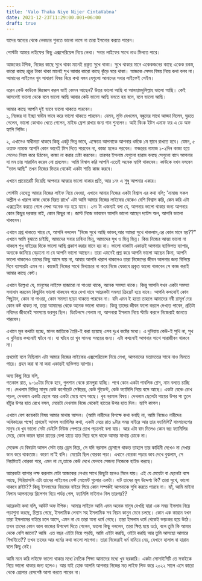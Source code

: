 ```yaml
---
title: 'Valo Thaka Niye Nijer CintaVabna'
date: 2021-12-23T11:29:00.001+06:00
draft: true
---
```


যাদের অন্যের থেকে লেকচার শুনতে ভালো লাগে না তারা ইগনোর করতে পারেন।

  

পোস্টটা আমার লাইফের কিছু এক্সপেরিয়েন্স নিয়ে লেখা। সবার লাইফের সাথে নাও মিলতে পারে।

আজকের টপিক, নিজের কাছে সুখে থাকা মানেই প্রকৃত সুখে থাকা। সুখে থাকার মানে একেকজনের কাছে একেক রকম, কারো কাছে প্রচুর টাকা থাকা মানেই সুখ আবার কারো কাছে কুঁড়ে ঘরে থাকা। আজকে সেসব বিষয় নিয়ে কথা বলব না। আমাদের লাইফের খুব সাধারণ বিষয় নিয়ে কথা বলব যেগুলো আমাদের সবার লাইফেই সেইম।

ধরেন কেউ কাউকে জিজ্ঞেস করল ভাই কেমন আছেন? উত্তর ভালো আছি বা আলহামদুলিল্লাহ ভালো আছি। কেই আসলেই ভালো থেকে বলে ভালো আছি আবার কেউ ভালো আছি বলতে হয় বলে, বলে ভালো আছি।  

  

আমার কাছে আপনি দুই ভাবে ভালো থাকতে পারবেন।  
১, নিজের যা ইচ্ছা স্বাধীন ভাবে করে ভালো থাকতে পারবেন। যেমন, মুভি দেখলেন, বন্ধুদের সাথে আড্ডা দিলেন, ঘুরতে গেলেন, ভালো কোথাও খেতে গেলেন, মাইন্ড ফ্রেশ রাখার জন্য গান শুনলেন। আই থিংক ইটস এনাফ ফর এ ডে অফ হ্যাপি লিভিং।  

২, এখানেও স্বাধীনতা থাকবে কিন্তু একটু ভিন্ন ভাবে, এক্ষেত্রে আপনাকে আপনার ধর্মকে ১ম স্থানে রাখতে হবে। যেমন, ৫ ওয়াক্ত নামাজ আপনি কোন ভাবেই মিস দিতে পারবেন না, কাজা হলেও পরবেন। ফজরের নামাজ ১-২দিন কাজা হয়ে গেলেও নিয়ম করে উঠবেন, কাজা না করার চেষ্টা করবেন। তারপর ইসলাম যেগুলো হারাম বলছে সেগুলো বাদে আপনার যা মন চায় সারাদিন করেন নো প্রবলেম। আমি বিস্বাস করি আপনি এতেই অনেক হ্যাপি থাকবেন। কাউকে যখন বলবেন "ভাল আছি" তখন নিজের ভিতর থেকেই একটা শান্তি কাজ করবে।  

এখানে প্রায়োরেটি দিয়েছি আপনার আত্মার ভালো থাকার প্রতি, আর ১নং এ শুধু আপনার একার।

  

পোস্টটা যেহেতু আমার নিজের লাইফ নিয়ে দেওয়া, এখানে আমার নিজের একটা বিশ্বাস এর কথা বলি; 'নামাজ সকল অশ্লীল ও খারাপ কাজ থেকে বিরত রাখে' এটা আমি আমার নিজের লাইফের থেকেও বেশি বিশ্বাস করি, কেন করি এটা এক্সপ্লেইন করতে গেলে লেখা অনেক বড় হয়ে যাবে। ২নং টা এজন্যই বলা যে, আপনার ভালো থাকার জন্য আপনার কোন কিছুর দরকার নাই, কোন কিছুর না। জাস্ট নিজে ভাববেন আপনি ভালো আছেন দ্যাটস অল, আপনি ভালো থাকবেন।

  

এখানে প্রশ্ন থাকতে পারে যে, আপনি বললেন "নিজে সুখে আছি ভাভব,আর আমরা সুখে থাকলাম,এর কোন মানে হয়??"  
এখানে আমি বুঝাতে চাইছি, আমাদের সবার চাহিদা ভিন্ন, আমাদের সুখ ও ভিন্ন ভিন্ন। কিন্ত নিজের আত্মা ভালো না থাকলে শুধু বাইরের দিকে ভালো আছি প্রকাশ করার মানে হয় না। ভালো থাকাটা একান্তই আপনার ব্যাক্তিগত ব্যাপার, অন্যকে জানিয়ে বেড়ানো না যে আপনি ভালো আছেন। তারা এমনেই প্রশ্ন করে আপনি ভালো আছেন কিনা, আপনি ভালো থাকলেও তাদের কিছু আসে যায় না, আবার আপনি খারাপ থাকলেও তারা নিজেদের জীবন আপনার জন্য বিলিয়ে দিবে ব্যাপারটা এমন না। কাজেই নিজের সাথে মিথ্যাচার না করে নিজে যেভাবে প্রকৃত ভালো থাকবেন সে কাজ করাই আমার কাছে বেস্ট।

এখানে উল্লেখ্য যে, মানুষের লাইফে হাজারো না পাওয়া থাকে, অনেক সমস্যা থাকে। কিন্তু আপনি যখন একটা সমস্যা সমাধান করবেন কিছুদিন ভালো থাকবেন পরে দেখা যাবে আরেকটা সমস্যা ক্রিয়েট হয়ে যাবে। আপনি কখনোই কোন পিছুটান, কোন না পাওয়া, কোন সমস্যা ছাড়া থাকতে পারবেন না। যদি এমন ই হতো তাহলে আমাদের নবী রাসূল'দের কোন কষ্ট থাকত না, তারা আমাদের থেকে অনেক ভালো থাকত। কিন্তু তাদের জীবন ফলো করলে দেখতে পাবেন, প্রতিটা নবিদের জীবনেই সমস্যায় ভরপুর ছিল। ডিটেলসে গেলাম না, আপনারা ইসলাম নিয়ে স্টাডি করলে নিজেরাই জানতে পারবেন।

এখানে মূল কথাটা হচ্ছে, মানব জাতিকে তৈরি-ই করা হয়েছে এসব দুঃখ কষ্টের মধ্যে। এ দুনিয়ায় কেউ-ই সুখি না, সুখ এ দুনিয়ায় কখনোই ঘটবে না। যা ঘটবে তা খুব সামন্য সময়ের জন্য। এটা কখনোই আপনার সাথে সারাজীবন থাকবে না।  

  
প্রথমেই বলে নিছিলাম এটা আমার নিজের লাইফের এক্সপেরিয়েন্স নিয়ে লেখা, আপনাদের মতামতের সাথে নাও মিলতে পারে। গ্রহন করা বা না করা একান্তই ব্যক্তিগত ব্যাপার।  
  
অন্য কিছু নিয়ে বলি,  
গতকাল রাত, ৯-১০টার দিকে হবে, গুলশান থেকে রামপুরা যাচ্ছি। পথে কোন একটা পাবলিক প্লেস, নাম বলতে চাচ্ছি না। দেখলাম বিভিন্ন মানুষ কেউ কর্পোরেট সেক্টরের, কেউ স্টুডেন্ট, কেউ ফ্যামিলি নিয়ে বসে আছে। একটা বেঞ্চে চোখ পড়ল, দেখলাম একটা ছেলে আর একটা মেয়ে বসে আছে। খুব নরমাল বিষয়। দেখলাম ছেলেটা পায়ের উপর পা তুলে হাঁটুর উপর হাত রেখে বসল, মেয়েটা দেখলাম নিজে থেকেই হাতের উপর হাত দিল। হ্যাপি কাপল।  
  
এখানে বেশ কয়েকটা বিষয় আমার মাথায় আসল। (আমি নারীদের বিপক্ষে কথা বলছি না, আমি নিজেও নারীদের অধিকারের পক্ষে) প্রথমেই আসল ফ্যামিলির কথা, একটা মেয়ে রাত ৯টার সময় বাইরে আর তার ফ্যামিলি? বাংলাদেশের মানুষ যে খুব ভালো সেটা ডেইলি নিউজ পেপারে চোখ পড়লেই বলা যায়। আর এটা বাদ দিলেও কোন ভদ্র ফ্যামিলির মেয়ে, কোন কারন ছাড়া রাতের বেলা হাতে হাত দিয়ে বসে থাকে আমার মাথায় ঢোকে না।  

সেকেন্ড যে বিষয়টা আসল সেটা তার ড্রেস নিয়ে, সে যদি নরমাল ড্রেসাপে থাকত তাহলে তার কাহিনী দেখেও না দেখার ভান করে থাকতাম। কারণ না'ই বলি। মেয়েটা ছিল বোরকা পড়া। এখানে বোরকা পড়ার ভাব দেখে বুঝলাম, সে নিয়মিতই বোরকা পরে, এমন না যে,তাকে কেউ দেখে ফেলবে সেজন্য নিজেকে হাইড করছে।

আরেকটা ব্যাপার লক্ষ করলাম যেটা আজকের লেখার সাথে কিছুটা হলেও মিলে যায়। এই যে মেয়েটা বা ছেলেটা বসে আছে, সিরিয়াসলি এটা তাদের লাইফের বেস্ট মোমেন্ট গুলোর একটা। বাট তাদের মূল উদ্দেশ্য কি? তারা সুখে, ভালো থাকবে রাইট?? কিন্তু ইসলামের নিয়মের বাইরে গিয়ে কোন সম্পর্কই আপনাকে সুখি করতে পারবে না। হ্যাঁ, আমি মাইনা নিলাম আপনাদের রিলেশন বিয়ে পর্যন্ত গেল, ফ্যামিলি মাইনাও নিল তারপর??  

  

আরেকটা কথা বলি, আউট অফ টপিক। আমার লাইফে আমি এমন অনেক মানুষ দেখছি যারা এক সময় ইসলাম নিয়ে পড়াশুনা করছে, চিল্লায় গেছে, ইসলামিক লেবাস সহ ইসলামিক সব নিয়ম কানুন মেনে চলছে। কোন এক কারনে যখন তারা ইসলামের বাইরে চলে আসে, এমন না যে তারা অন্য ধর্মে গেছে। তারা ইসলাম ধর্মে থেকেই ভয়ংকর হয়ে উঠে। তখন তাদের কোন ভাল কাজের উপদেশ দিতে গেলেন, ভালো কিছু বললেন, তারা ক্ষিপ্ত হয়ে ওঠে, বলে তুমি কি আমার থেকে বেশি জানো? আমি  এত বছর এইটা নিয়ে পড়ছি, আমি এইটা করছি, ওইটা করছি আর তুমি আসছো আমারে শিখাইতে?? তখন তাদের আর ধর্মের কথা ভালো লাগেনা। তারা নিজেরাই ধর্ম বানিয়ে নেয়, যেখানে হালাল বা হারাম বলে কিছু নেই।  
  

আমি মনে করি লাইফে ভালো থাকার মধ্যে নৈতিক শিক্ষা আমাদের মধ্যে খুব দরকারি। একটা সোসাইসিটি তে সবাইকে নিয়ে ভালো থাকার জন্য হলেও। আর যাই হোক আপনি আপনার নিজের মত লাইফ লিড করে ২০২২ সালে এসে কারো থেকে প্রোপার রেসপেক্ট আশা করতে পারেন না।